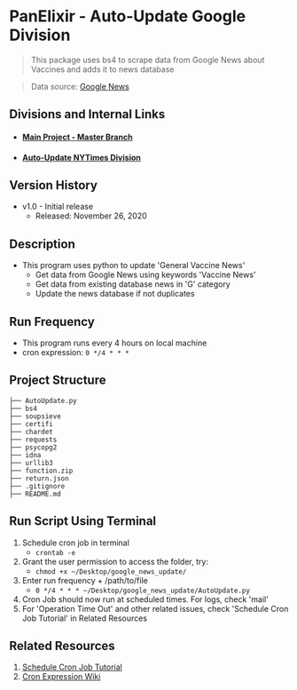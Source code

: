 # PanElixir - Auto-Update Google Division
> This package uses bs4 to scrape data from Google News about Vaccines and adds it to news database

> Data source: [Google News](https://www.google.com/search?tbm=nws&q=vaccine+news&oq=vaccine+news)

## **Divisions and Internal Links**
+ #### [Main Project - Master Branch](https://github.com/tonyliunyc/panelixir/tree/master)
+ #### [Auto-Update NYTimes Division](https://github.com/tonyliunyc/panelixir/tree/AutoUpdateNYTimes)


## Version History
- v1.0 - Initial release
    + Released: November 26, 2020

## Description
- This program uses python to update 'General Vaccine News'
    - Get data from Google News using keywords 'Vaccine News'
    - Get data from existing database news in 'G' category
    - Update the news database if not duplicates
   

## Run Frequency
- This program runs every 4 hours on local machine
- cron expression: `0 */4 * * *`

## Project Structure
```
├── AutoUpdate.py
├── bs4
├── soupsieve
├── certifi
├── chardet
├── requests
├── psycopg2
├── idna
├── urllib3
├── function.zip
├── return.json
├── .gitignore
├── README.md
```

## Run Script Using Terminal
1. Schedule cron job in terminal
    + `crontab -e`
2. Grant the user permission to access the folder, try:
    + `chmod +x ~/Desktop/google_news_update/`
3. Enter run frequency + /path/to/file
    + `0 */4 * * * ~/Desktop/google_news_update/AutoUpdate.py`
4. Cron Job should now run at scheduled times. For logs, check 'mail'
5. For 'Operation Time Out' and other related issues, check 'Schedule Cron Job Tutorial' in Related Resources

## Related Resources
1. [Schedule Cron Job Tutorial](https://www.jcchouinard.com/python-automation-with-cron-on-mac/)
2. [Cron Expression Wiki](https://crontab.guru/)